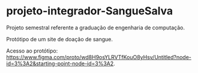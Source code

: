 # projeto-integrador-SangueSalva
Projeto semestral referente a graduação de engenharia de computação.

Protótipo de um site de doação de sangue.
 
 Acesso ao protótipo: https://www.figma.com/proto/wd8H9osYLRVTfKouO8yHsv/Untitled?node-id=3%3A2&starting-point-node-id=3%3A2.
